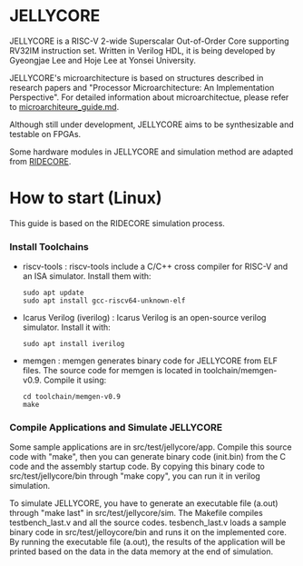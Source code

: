 # JELLYCORE
JELLYCORE is a RISC-V 2-wide Superscalar Out-of-Order Core supporting RV32IM instruction set. Written in Verilog HDL, it is being developed by Gyeongjae Lee and Hoje Lee at Yonsei University.

JELLYCORE's microarchitecture is based on structures described in research papers and "Processor Microarchitecture: An Implementation Perspective". For detailed information about microarchitectue, please refer to [microarchiteure_guide.md](https://github.com/GyeongjaeLee/Jellycore/blob/main/microarchitecture_guide.md).

Although still under development, JELLYCORE aims to be synthesizable and testable on FPGAs. 

Some hardware modules in JELLYCORE and simulation method are adapted from [RIDECORE](https://github.com/ridecore/ridecore). 

# How to start (Linux)
This guide is based on the RIDECORE simulation process.

### Install Toolchains

* riscv-tools : riscv-tools include a C/C++ cross compiler for RISC-V and an ISA simulator. Install them with:
    ```
    sudo apt update
    sudo apt install gcc-riscv64-unknown-elf
    ```
* Icarus Verilog (iverilog) : Icarus Verilog is an open-source verilog simulator. Install it with:

    ```
    sudo apt install iverilog
    ```

* memgen : memgen generates binary code for JELLYCORE from ELF files. The source code for memgen is located in toolchain/memgen-v0.9. Compile it using:
    ```
    cd toolchain/memgen-v0.9
    make
    ```

### Compile Applications and Simulate JELLYCORE

Some sample applications are in src/test/jellycore/app. Compile this source code with "make", then you can generate binary code (init.bin) from the C code and the assembly startup code. By copying this binary code to src/test/jellycore/bin through "make copy", you can run it in verilog simulation.

To simulate JELLYCORE, you have to generate an executable file (a.out) through "make last" in src/test/jellycore/sim. The Makefile compiles testbench_last.v and all the source codes. tesbench_last.v loads a sample binary code in src/test/jelloycore/bin and runs it on the implemented core. By running the executable file (a.out), the results of the application will be printed based on the data in the data memory at the end of simulation. 
